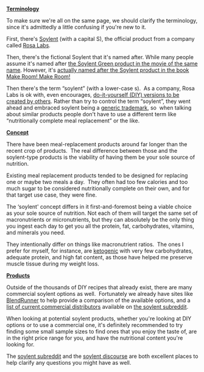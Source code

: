 <span style="text-decoration: underline;"><strong>Terminology</strong></span>

To make sure we're all on the same page, we should clarify the terminology, since it's admittedly a little confusing if you're new to it.

First, there's [Soylent](https://www.soylent.com/) (with a capital S), the official product from a company called [Rosa Labs](http://www.rosalabs.com/).

Then, there's the fictional Soylent that it's named after. While many people assume it's named after [the Soylent Green product in the movie of the same name](https://en.wikipedia.org/wiki/Soylent_Green). However, it's [actually named after the Soylent product in the book Make Room! Make Room!](https://faq.soylent.com/hc/en-us/articles/201541809-Why-is-it-named-Soylent-)

Then there's the term &#8220;soylent&#8221; (with a lower-case s).  As a company, Rosa Labs is ok with, even encourages, [do-it-yourself (DIY) versions to be created by others](https://diy.soylent.com/). Rather than try to control the term &#8220;soylent&#8221;, they went ahead and embraced soylent being a [generic trademark](https://en.wikipedia.org/wiki/Generic_trademark), so  when talking about similar products people don't have to use a different term like &#8220;nutritionally complete meal replacement&#8221; or the like.

<span style="text-decoration: underline;"><strong>Concept</strong></span>

There have been meal-replacement products around far longer than the recent crop of products.  The real difference between those and the soylent-type products is the viability of having them be your sole source of nutrition.

Existing meal replacement products tended to be designed for replacing one or maybe two meals a day.  They often had too few calories and too much sugar to be considered nutritionally complete on their own, and for that target use case, they were fine.

The &#8216;soylent' concept differs in it first-and-foremost being a viable choice as your sole source of nutrition. Not each of them will target the same set of macronutrients or micronutrients, but they can absolutely be the only thing you ingest each day to get you all the protein, fat, carbohydrates, vitamins, and minerals you need.

They intentionally differ on things like macronutrient ratios.  The ones I prefer for myself, for instance, are [ketogenic](https://en.wikipedia.org/wiki/Ketogenic_diet) with very few carbohydrates, adequate protein, and high fat content, as those have helped me preserve muscle tissue during my weight loss.

<span style="text-decoration: underline;"><strong>Products</strong></span>

Outside of the thousands of DIY recipes that already exist, there are many commercial soylent options as well.  Fortunately we already have sites like [BlendRunner](http://www.blendrunner.com/) to help provide a comparison of the available options, and a [list of current commercial distributors](https://www.reddit.com/r/soylent/wiki/distributors) available on [the soylent subreddit](https://www.reddit.com/r/soylent).

When looking at potential soylent products, whether you're looking at DIY options or to use a commercial one, it's definitely recommended to try finding some small sample sizes to find ones that you enjoy the taste of, are in the right price range for you, and have the nutritional content you're looking for.

The [soylent subreddit](https://www.reddit.com/r/soylent) and the [soylent discourse](http://discourse.soylent.com/) are both excellent places to help clarify any questions you might have as well.